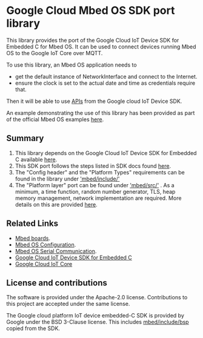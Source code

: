 # Google Cloud Mbed OS SDK port library

This library provides the port of the Google Cloud IoT Device SDK for Embedded C for Mbed OS. It can be used to connect devices running Mbed OS to the Google IoT Core over MQTT.

To use this library, an Mbed OS application needs to
* get the default instance of NetworkInterface and connect to the Internet.
* ensure the clock is set to the actual date and time as credentials require that.

Then it will be able to use [APIs](https://googlecloudplatform.github.io/iot-device-sdk-embedded-c/bsp/html/index.html) from the Google cloud IoT Device SDK.

An example demonstrating the use of this library has been provided as part of the official Mbed OS examples [here](https://github.com/ARMmbed/mbed-os-example-google-cloud.git).

## Summary

1. This library depends on the Google Cloud IoT Device SDK for Embedded C available [here](https://github.com/GoogleCloudPlatform/iot-device-sdk-embedded-c).
1. This SDK port follows the steps listed in SDK docs found [here](https://github.com/GoogleCloudPlatform/iot-device-sdk-embedded-c/blob/master/doc/porting_guide.md).
1. The "Config header" and the "Platform Types" requirements can be found in the library under ['mbed/include/'](./mbed/include)
1. The "Platform layer" port can be found under ['mbed/src/'](./mbed/src) . As a minimum, a time function, random number generator, TLS, heap memory management, network implementation are required. More details on this are provided [here](https://github.com/GoogleCloudPlatform/iot-device-sdk-embedded-c/blob/master/doc/porting_guide.md#bsp-modules).

## Related Links

* [Mbed boards](https://os.mbed.com/platforms/).
* [Mbed OS Configuration](https://os.mbed.com/docs/latest/reference/configuration.html).
* [Mbed OS Serial Communication](https://os.mbed.com/docs/latest/tutorials/serial-communication.html).
* [Google Cloud IoT Device SDK for Embedded C](https://github.com/GoogleCloudPlatform/iot-device-sdk-embedded-c)
* [Google Cloud IoT Core](https://cloud.google.com/iot-core)

## License and contributions

The software is provided under the Apache-2.0 license. Contributions to this project are accepted under the same license.

The Google cloud platform IoT device embedded-C SDK is provided by Google under the BSD 3-Clause license. This includes [mbed/include/bsp](./mbed/include/bsp) copied from the SDK.
